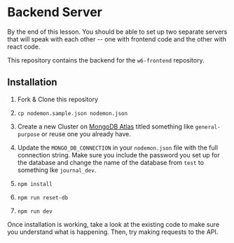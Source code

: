 # Backend Server

By the end of this lesson. You should be able to set up two separate servers that will speak with each other -- one with frontend code and the other with react code.

This repository contains the backend for the `w6-frontend` repository.

## Installation

1. Fork & Clone this repository

1. `cp nodemon.sample.json nodemon.json`

1. Create a new Cluster on [MongoDB Atlas](https://www.mongodb.com/cloud/atlas) titled something like `general-purpose` or reuse one you already have.

1. Update the `MONGO_DB_CONNECTION` in your `nodemon.json` file with the full connection string. Make sure you include the password you set up for the database and change the name of the database from `test` to something lke `journal_dev`.

1. `npm install`

1. `npm run reset-db`

1. `npm run dev`

Once installation is working, take a look at the existing code to make sure you understand what is happening. Then, try making requests to the API.
